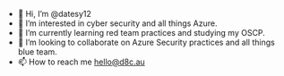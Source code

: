 - 👋 Hi, I’m @datesy12
- 👀 I’m interested in cyber security and all things Azure.
- 🌱 I’m currently learning red team practices and studying my OSCP.
- 💞️ I’m looking to collaborate on Azure Security practices and all things blue team.
- 📫 How to reach me hello@d8c.au

<!---
datesy12/datesy12 is a ✨ special ✨ repository because its `README.md` (this file) appears on your GitHub profile.
You can click the Preview link to take a look at your changes.
--->
